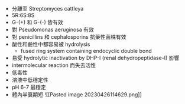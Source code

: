 - 分離至 Streptomyces cattleya
- 5R:6S:8S
- G-(+) 和 G-(-) 皆有效
- 對 Pseudomonas aeruginosa 有效
- 對 penicillins 和 cephalosporins 抗藥性菌株有效
- 酸性和鹼性中都容易被 hydrolysis
	- fused ring system containing endocyclic double bond
- 易受 hydrolytic inactivation by DHP-I (renal dehydropeptidase-I) 影響
- intermolecular reaction 而失去活性
- 低毒性
- 溶液中低穩定性
- pH 6-7 最穩定
- 體內半衰期短
![[Pasted image 20230426114629.png]]